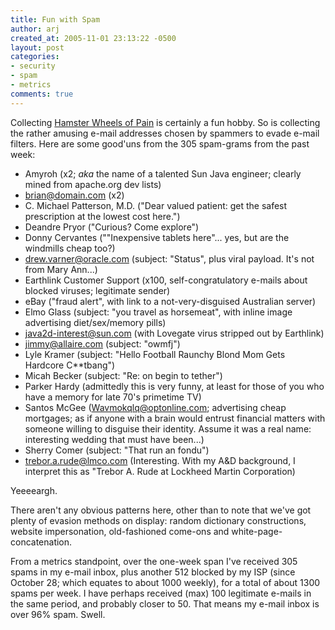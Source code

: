 ```yaml
---
title: Fun with Spam
author: arj
created_at: 2005-11-01 23:13:22 -0500
layout: post
categories: 
- security
- spam
- metrics
comments: true
---
```


Collecting [Hamster Wheels of Pain](https://securitymetrics.org/content/Wiki.jsp?page=Welcome_blogentry_061005_1) is certainly a fun hobby. So is collecting the rather amusing e-mail addresses chosen by spammers to evade e-mail filters. Here are some good'uns from the 305 spam-grams from the past week:

* Amyroh (x2; _aka_ the name of a talented Sun Java engineer; clearly mined from apache.org dev lists)
*  brian@domain.com (x2)
* C. Michael Patterson, M.D. ("Dear valued patient: get the safest prescription at the lowest cost here.")
* Deandre Pryor ("Curious? Come explore")
* Donny Cervantes (""Inexpensive tablets here"... yes, but are the windmills cheap too?)
* drew.varner@oracle.com (subject: "Status", plus viral payload. It's not from Mary Ann...)
* Earthlink Customer Support (x100, self-congratulatory e-mails about blocked viruses; legitimate sender)
* eBay ("fraud alert", with link to a not-very-disguised Australian server)
* Elmo Glass (subject: "you travel as horsemeat", with inline image advertising diet/sex/memory pills)
* java2d-interest@sun.com (with Lovegate virus stripped out by Earthlink)
* jimmy@allaire.com (subject: "owmfj")
* Lyle Kramer (subject: "Hello Football Raunchy Blond Mom Gets Hardcore C**tbang")
* Micah Becker (subject: "Re: on begin to tether")
* Parker Hardy (admittedly this is very funny, at least for those of you who have a memory for late 70's primetime TV)
* Santos McGee (Wavmokqlq@optonline.com; advertising cheap mortgages; as if anyone with a brain would entrust financial matters with someone willing to disguise their identity. Assume it was a real name: interesting wedding that must have been...)
* Sherry Comer (subject: "That run an fondu")
* trebor.a.rude@lmco.com (Interesting. With my A&D background, I interpret this as "Trebor A. Rude at Lockheed Martin Corporation)

Yeeeeargh.

There aren't any obvious patterns here, other than to note that we've got plenty of evasion methods on display: random dictionary constructions, website impersonation, old-fashioned come-ons and white-page-concatenation. 

From a metrics standpoint, over the one-week span I've received 305 spams in my e-mail inbox, plus another 512 blocked by my ISP (since October 28; which equates to about 1000 weekly), for a total of about 1300 spams per week. I have perhaps received (max) 100 legitimate e-mails in the same period, and probably closer to 50. That means my e-mail inbox is over 96% spam. Swell. 
